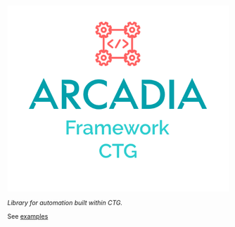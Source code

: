 ![](images/arcadia_logo.png)

*Library for automation built within CTG.*

See [examples](/tutorial/arcadia_examples.md)
